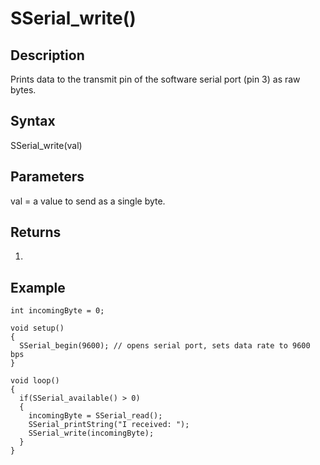 # SSerial\_write() #

## Description ##
Prints data to the transmit pin of the software serial port (pin 3) as raw bytes.

## Syntax ##
SSerial\_write(val)

## Parameters ##
val = a value to send as a single byte.

## Returns ##
1.

## Example ##
```
int incomingByte = 0;

void setup()
{
  SSerial_begin(9600); // opens serial port, sets data rate to 9600 bps
}

void loop()
{
  if(SSerial_available() > 0)
  {
    incomingByte = SSerial_read();
    SSerial_printString("I received: ");
    SSerial_write(incomingByte);
  }
}
```